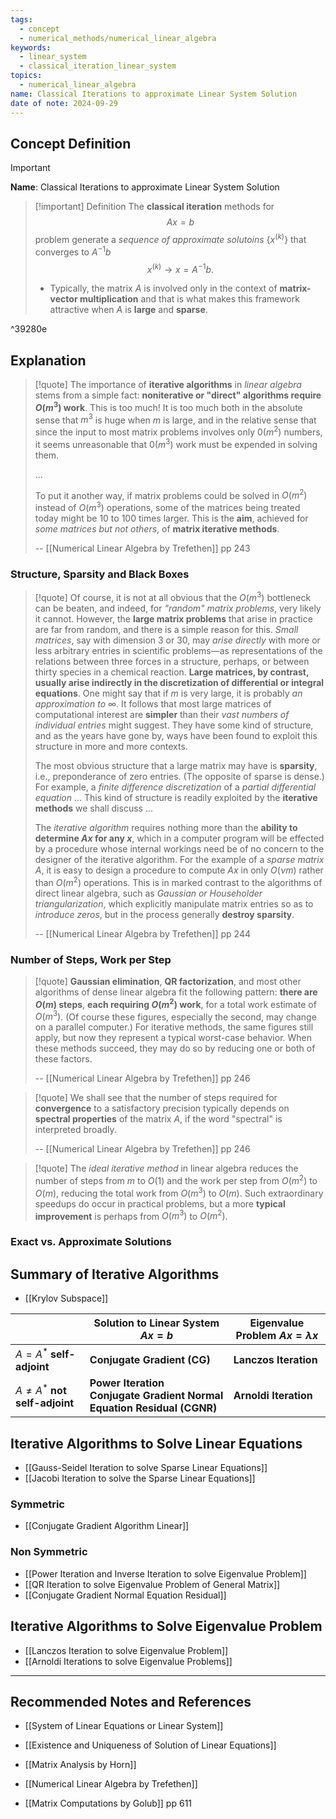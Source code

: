 ```yaml
---
tags:
  - concept
  - numerical_methods/numerical_linear_algebra
keywords:
  - linear_system
  - classical_iteration_linear_system
topics:
  - numerical_linear_algebra
name: Classical Iterations to approximate Linear System Solution
date of note: 2024-09-29
---
```


## Concept Definition

>[!important]
>**Name**: Classical Iterations to approximate Linear System Solution

>[!important] Definition
>The **classical iteration** methods for $$Ax = b$$ problem generate a *sequence of approximate solutoins* $\{ x^{(k)} \}$ that converges to $A^{-1}b$ $$x^{(k)} \to x = A^{-1}b.$$
>- Typically, the matrix $A$ is involved only in the context of **matrix-vector multiplication** and that is what makes this framework  attractive when $A$ is **large** and **sparse**.

^39280e


## Explanation

>[!quote]
>The importance of **iterative algorithms** in *linear algebra* stems from a simple fact: **noniterative or "direct" algorithms require $O(m^3)$ work**. This is too much! It is too much both in the absolute sense that $m^3$ is huge when $m$ is large, and in the relative sense that since the input to most matrix problems involves only $0(m^2)$ numbers, it seems unreasonable that $0(m^3)$ work must be expended in solving them.
>
>...
>
>To put it another way, if matrix problems could be solved in $O(m^2)$ instead of $O(m^3)$ operations, some of the matrices being treated today might be $10$ to $100$ times larger. This is the **aim**, achieved for *some matrices but not others*, of **matrix iterative methods**.
>
>-- [[Numerical Linear Algebra by Trefethen]] pp 243

### Structure, Sparsity and Black Boxes

>[!quote]
>Of course, it is not at all obvious that the $O(m^3)$ bottleneck can be beaten, and indeed, for *"random" matrix problems*, very likely it cannot. However, the **large matrix problems** that arise in practice are far from random, and there is a simple reason for this. *Small matrices*, say with dimension 3 or 30, may *arise directly* with more or less arbitrary entries in scientific problems—as representations of the relations between three forces in a structure, perhaps, or between thirty species in a chemical reaction. **Large matrices, by contrast, usually arise indirectly in the discretization of differential or integral equations**. One might say that if $m$ is very large, it is probably *an approximation to* $\infty$. It follows that most large matrices of computational interest are **simpler** than their *vast numbers of individual entries* might suggest. They have some kind of structure, and as the years have gone by, ways have been found to exploit this structure in more and more contexts.
>
>The most obvious structure that a large matrix may have is **sparsity**, i.e., preponderance of zero entries. (The opposite of sparse is dense.) For example, a *finite difference discretization* of a *partial differential equation* ... This kind of structure is readily exploited by the **iterative methods** we shall discuss
>...
>
>The *iterative algorithm* requires nothing more than the **ability to determine $Ax$ for any $x$**, which in a computer program will be effected by a procedure whose internal workings need be of no concern to the designer of the iterative algorithm. For the example of a *sparse matrix* $A$, it is easy to design a procedure to compute $Ax$ in only $O(\nu m)$ rather than $O(m^2)$ operations. This is in marked contrast to the algorithms of direct linear algebra, such as *Gaussian or Householder triangularization*, which explicitly manipulate matrix entries so as to *introduce zeros*, but in the process generally **destroy sparsity**.
>
>-- [[Numerical Linear Algebra by Trefethen]] pp 244

### Number of Steps, Work per Step

>[!quote]
>**Gaussian elimination**, **QR factorization**, and most other algorithms of dense linear algebra fit the following pattern: **there are $O(m)$ steps**, **each requiring $O(m^2)$ work**, for a total work estimate of $O(m^3)$. (Of course these figures, especially the second, may change on a parallel computer.) For iterative methods, the same figures still apply, but now they represent a typical worst-case behavior. When these methods succeed, they may do so by reducing one or both of these factors.
>
>-- [[Numerical Linear Algebra by Trefethen]] pp 246

>[!quote]
>We shall see that the number of steps required for **convergence** to a satisfactory precision typically depends on **spectral properties** of the matrix $A$, if the word "spectral" is interpreted broadly.
>
>-- [[Numerical Linear Algebra by Trefethen]] pp 246

>[!quote]
>The *ideal iterative method* in linear algebra reduces the number of steps from $m$ to $O(1)$ and the work per step from $O(m^2)$ to $O(m)$, reducing the total work from $O(m^3)$ to $O(m)$. Such extraordinary speedups do occur in practical problems, but a more **typical improvement** is perhaps from $O(m^3)$ to $O(m^2)$.

### Exact vs. Approximate Solutions




## Summary of Iterative Algorithms

- [[Krylov Subspace]]

|                                     | **Solution to Linear System** $Ax = b$                                        | **Eigenvalue Problem**  $Ax = \lambda x$ |
| ----------------------------------- | ----------------------------------------------------------------------------- | ---------------------------------------- |
| $A = A^{*}$ **self-adjoint**        | **Conjugate Gradient (CG)**                                                   | **Lanczos Iteration**                    |
| $A \neq A^{*}$ **not self-adjoint** | **Power Iteration**<br>**Conjugate Gradient Normal Equation Residual (CGNR)** | **Arnoldi Iteration**                    |



## Iterative Algorithms to Solve Linear Equations

- [[Gauss-Seidel Iteration to solve Sparse Linear Equations]]
- [[Jacobi Iteration to solve the Sparse Linear Equations]]

### Symmetric

- [[Conjugate Gradient Algorithm Linear]]


### Non Symmetric

- [[Power Iteration and Inverse Iteration to solve Eigenvalue Problem]]
- [[QR Iteration to solve Eigenvalue Problem of General Matrix]]
- [[Conjugate Gradient Normal Equation Residual]]



## Iterative Algorithms to Solve Eigenvalue Problem

- [[Lanczos Iteration to solve Eigenvalue Problem]]
- [[Arnoldi Iterations to solve Eigenvalue Problems]]



-----------
##  Recommended Notes and References


- [[System of Linear Equations or Linear System]]
- [[Existence and Uniqueness of Solution of Linear Equations]]


- [[Matrix Analysis by Horn]]
- [[Numerical Linear Algebra by Trefethen]]
- [[Matrix Computations by Golub]] pp 611